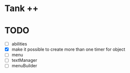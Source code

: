 # Tank ++ 

# TODO
- [ ] abilities
- [x] make it possible to create more than one timer for object
- [ ] menu
- [ ] textManager
- [ ] menuBuilder
